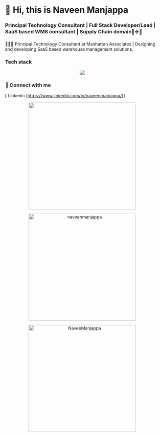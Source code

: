 # 👋 Hi, this is Naveen Manjappa
### Principal Technology Consultant | Full Stack Developer/Lead | SaaS based WMS consultant | Supply Chain domain🚢✈️🚚


🧑🏻‍💻 Principal Technology Consultant at Manhattan Associates | Designing and developing SaaS based warehouse management solutions.

### Tech stack
<p align="center">
  <img src="https://skillicons.dev/icons?i=html,css,js,ts,angular,bootstrap,react,dotnet,azure,py?perline=4" />
</p>


### 🤝 Connect with me
[ Linkedin (https://www.linkedin.com/in/naveenmanjappa/)]

<p align="center">
  <img src="https://github-readme-stats.vercel.app/api?username=NaveenManjappa&show_icons=true&theme=tokyonight&hide=stars" width="350">  
</p>

<p align="center">
<img src="https://github-readme-streak-stats.herokuapp.com/?user=NaveenManjappa&theme=dark" alt="naveenmanjappa" width="350"/>
</p>

<p align="center">
<img src="https://github-readme-stats.vercel.app/api/top-langs?username=NaveenManjappa&show_icons=true&locale=en&layout=compact&theme=dark" alt="NaveeManjappa" width="350"/>
</p>  

